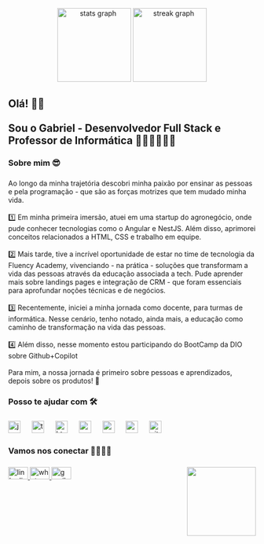 <div align="center">
  <img src="https://github-readme-stats.vercel.app/api?username=GabrielFAlmeida&hide_title=false&hide_rank=false&show_icons=true&include_all_commits=true&count_private=true&disable_animations=false&theme=buefy&locale=pt-br&hide_border=true&custom_title=Um%20pouco%20do%20meu%20GitHub:" height="150" alt="stats graph"  />
  <img src="https://streak-stats.demolab.com?user=GabrielFAlmeida&locale=pt-br&mode=daily&theme=buefy&hide_border=true&border_radius=5&date_format=j/n%5B/Y%5D" height="150" alt="streak graph"  />
</div>

###

<h2 align="left">Olá! 👋🏼<br><br>Sou o Gabriel - Desenvolvedor Full Stack e Professor de Informática 👨🏼‍🏫👨🏼‍💻</h2>

###

<h3 align="left">Sobre mim 😎</h3>

###

<p align="left">Ao longo da minha trajetória descobri minha paixão por ensinar as pessoas e pela programação - que são as forças motrizes que tem mudado minha vida.<br><br>1️⃣ Em minha primeira imersão, atuei em uma startup do agronegócio, onde pude conhecer tecnologias como o Angular e NestJS. Além disso, aprimorei conceitos relacionados a HTML, CSS e trabalho em equipe.<br><br>2️⃣ Mais tarde, tive a incrível oportunidade de estar no time de tecnologia da Fluency Academy, vivenciando - na prática - soluções que transformam a vida das pessoas através da educação associada a tech. Pude aprender mais sobre landings pages e integração de CRM - que foram essenciais para aprofundar noções técnicas e de negócios.<br><br>3️⃣ Recentemente, iniciei a minha jornada como docente, para turmas de informática. Nesse cenário, tenho notado, ainda mais, a educação como caminho de transformação na vida das pessoas. <br><br>4️⃣ Além disso, nesse momento estou participando do BootCamp da DIO sobre Github+Copilot<br><br>Para mim, a nossa jornada é primeiro sobre pessoas e aprendizados, depois sobre os produtos! 📝</p>

###

<h3 align="left">Posso te ajudar com 🛠️</h3>

###

<div align="left">
  <img src="https://skillicons.dev/icons?i=js" height="25" alt="javascript logo"  />
  <img width="15" />
  <img src="https://skillicons.dev/icons?i=ts" height="25" alt="typescript logo"  />
  <img width="15" />
  <img src="https://skillicons.dev/icons?i=html" height="25" alt="html5 logo"  />
  <img width="15" />
  <img src="https://skillicons.dev/icons?i=css" height="25" alt="css3 logo"  />
  <img width="15" />
  <img src="https://skillicons.dev/icons?i=angular" height="25" alt="angularjs logo"  />
  <img width="15" />
  <img src="https://skillicons.dev/icons?i=androidstudio" height="25" alt="androidstudio logo"  />
  <img width="15" />
  <img src="https://skillicons.dev/icons?i=git" height="25" alt="git logo"  />
</div>

###

<h3 align="left">Vamos nos conectar 🫱🏼‍🫲🏼</h3>

###

<div align="left">
  <a href="https://www.linkedin.com/in/gabriel-frnca/" target="_blank">
    <img src="https://raw.githubusercontent.com/maurodesouza/profile-readme-generator/master/src/assets/icons/social/linkedin/default.svg" width="40" height="25" alt="linkedin logo"  />
  </a>
  <a href="https://api.whatsapp.com/send?phone=5534984395855&text=Oi%2C%20vamos%20nos%20conectar!" target="_blank">
    <img src="https://raw.githubusercontent.com/maurodesouza/profile-readme-generator/master/src/assets/icons/social/whatsapp/default.svg" width="40" height="25" alt="whatsapp logo"  />
  </a>
  <a href="mailto:gabrielfrancadealmeida00@gmail.com" target="_blank">
    <img src="https://raw.githubusercontent.com/maurodesouza/profile-readme-generator/master/src/assets/icons/social/gmail/default.svg" width="40" height="25" alt="gmail logo"  />
  </a>
  <img align="right" height="140" src="https://media.tenor.com/yCFHzEvKa9MAAAAj/hello.gif"  />
</div>

###

